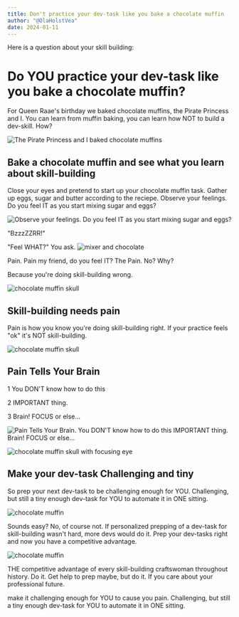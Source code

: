 ```yaml
---
title: Don't practice your dev-task like you bake a chocolate muffin
author: "@OlaHolstVea"
date: 2024-01-11
---
```


Here is a question about your skill building:

# Do YOU practice your dev-task like you bake a chocolate muffin?

For Queen Raae's birthday we baked chocolate muffins, the Pirate Princess and I. You can learn from muffin baking, you can learn how NOT to build a dev-skill. How?

![The Pirate Princess and I baked chocolate muffins](https://pbs.twimg.com/media/GDj5u3jXEAAOdiY?format=jpg&name=900x900)


## Bake a chocolate muffin and see what you learn about skill-building

Close your eyes and pretend to start up your chocolate muffin task. Gather up eggs, sugar and butter according to the reciepe. Observe your feelings. Do you feel IT as you start mixing sugar and eggs?

![Observe your feelings. Do you feel IT as you start mixing sugar and eggs?](https://pbs.twimg.com/media/GDj76IkW0AA83Kd?format=jpg&name=small)

"BzzzZZRR!"

"Feel WHAT?" You ask.
![mixer and chocolate](https://pbs.twimg.com/media/GDj8P66WsAAyB8q?format=jpg&name=small)

Pain. Pain my friend, do you feel IT? The Pain. No? Why?

Because you're doing skill-building wrong.

![chocolate muffin skull](https://pbs.twimg.com/media/GDj8btLWQAA4D4O?format=jpg&name=small)

## Skill-building needs pain

Pain is how you know you're doing skill-building right. If your practice feels "ok" it's NOT skill-building.

![chocolate muffin skull](https://pbs.twimg.com/media/GDj9Kr0W4AAlswr?format=jpg&name=small)


## Pain Tells Your Brain

1 You DON'T know how to do this

2 IMPORTANT thing.

3 Brain! FOCUS or else...

![Pain Tells Your Brain. You DON'T know how to do this IMPORTANT thing. Brain! FOCUS or else...](https://pbs.twimg.com/media/GEIBakKWcAAjRJ4?format=jpg&name=medium)



![chocolate muffin skull with focusing eye](https://pbs.twimg.com/media/GDj90bDWcAEj-SG?format=jpg&name=small)


## Make your dev-task Challenging and tiny

So prep your next dev-task to be challenging enough for YOU. Challenging, but still a tiny enough dev-task for YOU to automate it in ONE sitting.

![chocolate muffin](https://pbs.twimg.com/media/GDj-ksYW8AA8aI3?format=jpg&name=small)

Sounds easy? No, of course not. If personalized prepping of a dev-task for skill-building wasn't hard, more devs would do it. Prep your dev-tasks right and now you have a competitive advantage.

![chocolate muffin](https://pbs.twimg.com/media/GDj_LvNWEAABjs3?format=jpg&name=small)

THE competitive advantage of every skill-building craftswoman throughout history. Do it. Get help to prep maybe, but do it. If you care about your professional future.



 make it challenging enough for YOU to cause you pain. Challenging, but still a tiny enough dev-task for YOU to automate it in ONE sitting.